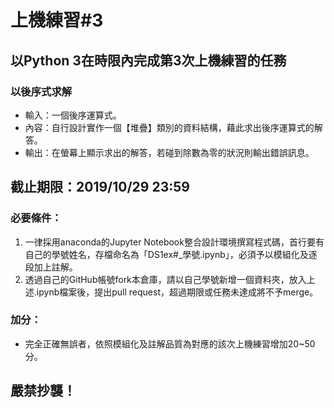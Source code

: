 # 上機練習#3
## 以Python 3在時限內完成第3次上機練習的任務
### 以後序式求解
- 輸入：一個後序運算式。
- 內容：自行設計實作一個【堆疊】類別的資料結構，藉此求出後序運算式的解答。
- 輸出：在螢幕上顯示求出的解答，若碰到除數為零的狀況則輸出錯誤訊息。

## 截止期限：2019/10/29 23:59

### 必要條件：
1. 一律採用anaconda的Jupyter Notebook整合設計環境撰寫程式碼，首行要有自己的學號姓名，存檔命名為「DS1ex#_學號.ipynb」，必須予以模組化及逐段加上註解。
2. 透過自己的GitHub帳號fork本倉庫，請以自己學號新增一個資料夾，放入上述.ipynb檔案後，提出pull request，超過期限或任務未達成將不予merge。

### 加分：
- 完全正確無誤者，依照模組化及註解品質為對應的該次上機練習增加20~50分。

## 嚴禁抄襲！
